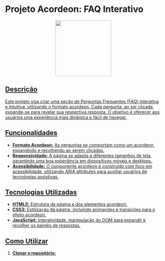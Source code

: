 # Projeto Acordeon: FAQ Interativo

<div align="center">
  <a href="https://github.com/RobertCastro86/acordeon/blob/main/acordeon.JPG">
    <img height="180em" src="Olá, me chamo Robert. Muito prazer..png"/>
</div>

## Descrição

Este projeto visa criar uma seção de Perguntas Frequentes (FAQ) interativa e intuitiva, utilizando o formato acordeon. Cada pergunta, ao ser clicada, expande-se para revelar sua respectiva resposta. O objetivo é oferecer aos usuários uma experiência mais dinâmica e fácil de navegar.

## Funcionalidades

* **Formato Acordeon:** As perguntas se comportam como um acordeon, expandindo e recolhendo ao serem clicadas.
* **Responsividade:** A página se adapta a diferentes tamanhos de tela, garantindo uma boa experiência em dispositivos móveis e desktops.
* **Acessibilidade:** O componente acordeon é construído com foco em acessibilidade, utilizando ARIA attributes para auxiliar usuários de tecnologias assistivas.

## Tecnologias Utilizadas

* **HTML5:** Estrutura da página e dos elementos acordeon.
* **CSS3:** Estilização da página, incluindo animações e transições para o efeito acordeon.
* **JavaScript:** Interatividade, manipulação do DOM para expandir e recolher os painéis de respostas.

## Como Utilizar

1. **Clonar o repositório:**
   ```bash https://github.com/RobertCastro86/acordeon.git
